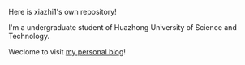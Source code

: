Here is xiazhi1's own repository!

I'm a undergraduate student of Huazhong University of Science and Technology. 

Weclome to visit [my personal blog](https://xiazhi1.github.io)!
